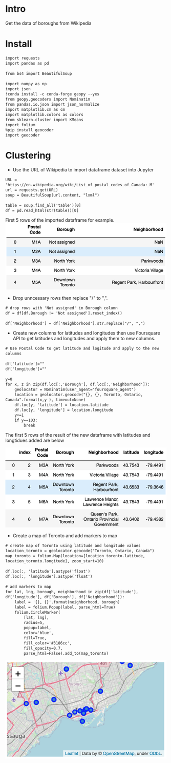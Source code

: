 # Intro
Get the data of boroughs from Wikipedia

# Install
```
import requests
import pandas as pd

from bs4 import BeautifulSoup

import numpy as np
import json
!conda install -c conda-forge geopy --yes
from geopy.geocoders import Nominatim
from pandas.io.json import json_normalize
import matplotlib.cm as cm
import matplotlib.colors as colors
from sklearn.cluster import KMeans
import folium
%pip install geocoder
import geocoder
```

# Clustering
- Use the URL of Wikipedia to import dataframe dataset into Jupyter
```
URL = 'https://en.wikipedia.org/wiki/List_of_postal_codes_of_Canada:_M'
url = requests.get(URL)
soup = BeautifulSoup(url.content, "lxml") 

table = soup.find_all('table')[0] 
df = pd.read_html(str(table))[0]
```
First 5 rows of the imported dataframe for example.
![](toronto_github_image/1.df.head.png)

- Drop unncessary rows then replace "/" to ",".
```
# drop rows with 'Not assigned' in Borough column
df = df[df.Borough != 'Not assigned'].reset_index()

df['Neighborhood'] = df['Neighborhood'].str.replace("/", ",")
```

- Create new columns for latitudes and longitudes then use Foursquare API to get latitudes and longitudes and apply them to new columns.
```
# Use Postal Code to get latitude and logitude and apply to the new columns

df['latitude']=""
df['longitude']=""

y=0
for x, z in zip(df.loc[:,'Borough'], df.loc[:,'Neighborhood']):
    geolocator = Nominatim(user_agent="foursquare_agent")
    location = geolocator.geocode("{}, {}, Toronto, Ontario, Canada".format(x,y ), timeout=None)
    df.loc[y, 'latitude'] = location.latitude
    df.loc[y, 'longitude'] = location.longitude
    y+=1
    if y==103:
        break
```

The first 5 rows of the result of the new dataframe with latitudes and longtidues added are below

![](toronto_github_image/2.newdf_head.png)

- Create a map of Toronto and add markers to map
```
# create map of Toronto using latitude and longitude values
location_toronto = geolocator.geocode("Toronto, Ontario, Canada")
map_toronto = folium.Map(location=[location_toronto.latitude, location_toronto.longitude], zoom_start=10)

df.loc[:, 'latitude'].astype('float')
df.loc[:, 'longitude'].astype('float')

# add markers to map
for lat, lng, borough, neighborhood in zip(df['latitude'], df['longitude'], df['Borough'], df['Neighborhood']):
    label = '{}, {}'.format(neighborhood, borough)
    label = folium.Popup(label, parse_html=True)
    folium.CircleMarker(
        [lat, lng],
        radius=5,
        popup=label,
        color='blue',
        fill=True,
        fill_color='#3186cc',
        fill_opacity=0.7,
        parse_html=False).add_to(map_toronto)
```
![](toronto_github_image/3.map_of_toronto.png)
